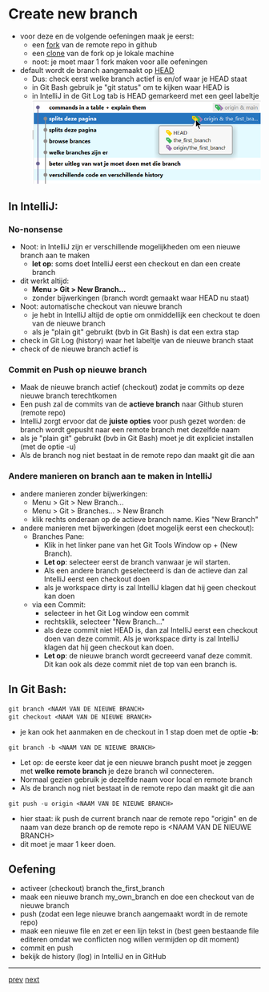 # Create new branch 

* voor deze en de volgende oefeningen maak je eerst:
    * een [fork](../03_github/06_fork.md) van de remote repo in github
    * een [clone](../03_github/03_connect_with_existing_github_repo.md) van de fork op je lokale machine
    * noot: je moet maar 1 fork maken voor alle oefeningen
* default wordt de branch aangemaakt op [HEAD](../02_time_travel/02_go_back_in_time.md) 
  * Dus: check eerst welke branch actief is en/of waar je HEAD staat
  * in Git Bash gebruik je "git status" om te kijken waar HEAD is    
  * in IntelliJ in de Git Log tab is HEAD gemarkeerd met een geel labeltje
![img.png](images/intellij_head.png)
    
## In IntelliJ: 
### No-nonsense 
* Noot: in IntelliJ zijn er verschillende mogelijkheden om een nieuwe branch aan te maken 
  * **let op**: soms doet IntelliJ eerst een checkout en dan een create branch
* dit werkt altijd:    
  * **Menu > Git > New Branch...**
  * zonder bijwerkingen (branch wordt gemaakt waar HEAD nu staat)
* Noot: automatische checkout van nieuwe branch 
  * je hebt in IntelliJ altijd de optie om onmiddellijk een checkout te doen van de nieuwe branch
  * als je "plain git" gebruikt (bvb in Git Bash) is dat een extra stap
* check in Git Log (history) waar het labeltje van de nieuwe branch staat 
* check of de nieuwe branch actief is 

### Commit en Push op nieuwe branch  
* Maak de nieuwe branch actief (checkout) zodat je commits op deze nieuwe branch terechtkomen
* Een push zal de commits van de **actieve branch** naar Github sturen (remote repo)    
* IntelliJ zorgt ervoor dat de **juiste opties** voor push gezet worden: de branch wordt gepusht naar een remote branch met dezelfde naam 
* als je "plain git" gebruikt (bvb in Git Bash) moet je dit expliciet installen (met de optie -u)
* Als de branch nog niet bestaat in de remote repo dan maakt git die aan 

### Andere manieren on branch aan te maken in IntelliJ  

* andere manieren zonder bijwerkingen:
  * Menu > Git > New Branch...
  * Menu > Git > Branches... > New Branch
  * klik rechts onderaan op de actieve branch name. Kies "New Branch"
* andere manieren met bijwerkingen (doet mogelijk eerst een checkout):
  * Branches Pane: 
    * Klik in het linker pane van het Git Tools Window op + (New Branch). 
    * **Let op**: selecteer eerst de branch vanwaar je wil starten. 
    * Als een andere branch geselecteerd is dan de actieve dan zal IntelliJ eerst een checkout doen
    * als je workspace dirty is zal IntelliJ klagen dat hij geen checkout kan doen 
  * via een Commit:
    * selecteer in het Git Log window een commit 
    * rechtsklik, selecteer "New Branch..."
    * als deze commit niet HEAD is, dan zal IntelliJ eerst een checkout doen van deze commit. Als je workspace dirty is zal IntelliJ klagen dat hij geen checkout kan doen.  
    * **Let op**: de nieuwe branch wordt gecreeerd vanaf deze commit. Dit kan ook als deze commit niet de top van een branch is. 

## In Git Bash:
```
git branch <NAAM VAN DE NIEUWE BRANCH>
git checkout <NAAM VAN DE NIEUWE BRANCH>
```
* je kan ook het aanmaken en de checkout in 1 stap doen met de optie **-b**: 
```
git branch -b <NAAM VAN DE NIEUWE BRANCH>
```
* Let op: de eerste keer dat je een nieuwe branch pusht moet je zeggen met **welke remote branch** je deze branch wil connecteren. 
* Normaal gezien gebruik je dezelfde naam voor local en remote branch
* Als de branch nog niet bestaat in de remote repo dan maakt git die aan

```
git push -u origin <NAAM VAN DE NIEUWE BRANCH>
``` 
* hier staat: ik push de current branch naar de remote repo "origin" en de naam van deze branch op de remote repo is \<NAAM VAN DE NIEUWE BRANCH>    
* dit moet je maar 1 keer doen. 

## Oefening
* activeer (checkout) branch the_first_branch
* maak een nieuwe branch my_own_branch en doe een checkout van de nieuwe branch   
* push (zodat een lege nieuwe branch aangemaakt wordt in de remote repo)
* maak een nieuwe file en zet er een lijn tekst in (best geen bestaande file editeren omdat we conflicten nog willen vermijden op dit moment)      
* commit en push
* bekijk de history (log) in IntelliJ en in GitHub 

---
[prev](03_branches_local_repo.md)
[next](04_simple_merge.md)
